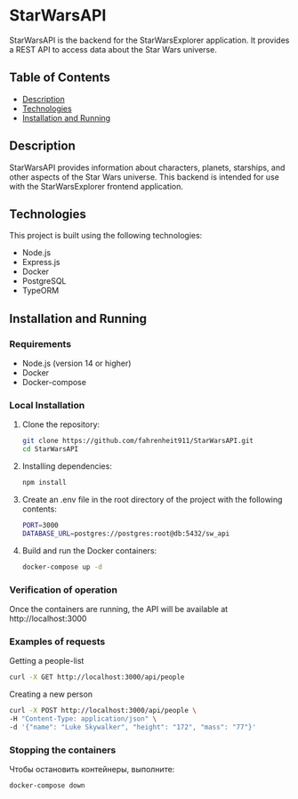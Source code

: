 # StarWarsAPI

StarWarsAPI is the backend for the StarWarsExplorer application. It provides a REST API to access
data about the Star Wars universe.

## Table of Contents

- [Description](#description)
- [Technologies](#technologies)
- [Installation and Running](#installation-and-running)

## Description

StarWarsAPI provides information about characters, planets, starships, and other aspects of the Star
Wars universe. This backend is intended for use with the StarWarsExplorer frontend application.

## Technologies

This project is built using the following technologies:

- Node.js
- Express.js
- Docker
- PostgreSQL
- TypeORM

## Installation and Running

### Requirements

- Node.js (version 14 or higher)
- Docker
- Docker-compose

### Local Installation

1. Clone the repository:

   ```bash
   git clone https://github.com/fahrenheit911/StarWarsAPI.git
   cd StarWarsAPI
   ```

2. Installing dependencies:

   ```bash
   npm install
   ```

3. Create an .env file in the root directory of the project with the following contents:

   ```bash
   PORT=3000
   DATABASE_URL=postgres://postgres:root@db:5432/sw_api
   ```

4. Build and run the Docker containers:

   ```bash
   docker-compose up -d
   ```

### Verification of operation

Once the containers are running, the API will be available at http://localhost:3000

### Examples of requests

Getting a people-list

```bash
curl -X GET http://localhost:3000/api/people
```

Creating a new person

```bash
curl -X POST http://localhost:3000/api/people \
-H "Content-Type: application/json" \
-d '{"name": "Luke Skywalker", "height": "172", "mass": "77"}'
```

### Stopping the containers

Чтобы остановить контейнеры, выполните:

```bash
docker-compose down
```
